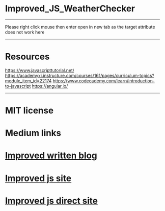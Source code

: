# Improved_JS_WeatherChecker
---------------------------------------------------------------------------------------------

Please right click mouse then enter open in new tab as the target attribute does not work here

----------------------------------------------------------------------------------------------

# Resources

https://www.javascripttutorial.net/
https://academyxi.instructure.com/courses/161/pages/curriculum-topics?module_item_id=22174
https://www.codecademy.com/learn/introduction-to-javascript
https://angular.io/

-----------------------------------------------------------------------------------------------
# MIT license
# Medium links

<h1><a href="https://medium.com/@seriouslydudelma/re-submitted-javascript-proj-1b146c8434a3" target="_blank"> Improved written blog </a></h1>
<h1><a href="https://github.com/scorpiofishingicecoffee/ImprovedJSWeatherChecker.github.io.git" target="_blank"> Improved js site </a> </h1>
<h1><a href="https://github.com/scorpiofishingicecoffee/ImprovedJSWeatherChecker.github.io"> Improved js direct site</a> </h1>
